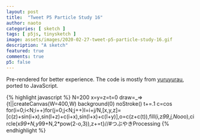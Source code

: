 ```yaml
---
layout: post
title:  "Tweet P5 Particle Study 16"
author: naoto
categories: [ sketch ]
tags: [ p5js, tinysketch ]
image: assets/images/2020-02-27-tweet-p5-particle-study-16.gif
description: "A sketch"
featured: true
comments: true
p5: false
---
```


Pre-rendered for better experience. The code is mostly from [yuruyurau](https://twitter.com/yuruyurau), ported to JavaScript.

{% highlight javascript %}
N=200
x=y=z=t=0
draw=_=>{t||createCanvas(W=400,W)
background(0)
noStroke()
t+=.1
c=cos
for(i=0;i<N;i++)for(j=0;j<N;j++)I=i+j/N,[x,y,z]=[c(z)+sin(i+x),sin(I+z)+c(i+x),sin(I+x)+c(I+y)],o=c(z+c(t)),fill(i,z*99,j,N*o*o*o),circle(x*99+N,y*99+N,2*pow(2-o,3)),z+=t}//#つぶやきProcessing
{% endhighlight %}
